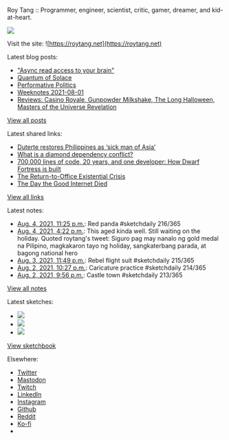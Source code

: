 Roy Tang :: Programmer, engineer, scientist, critic, gamer, dreamer, and kid-at-heart.

![](https://roytang.net/static/img/profile.jpg)

Visit the site: ![https://roytang.net](https://roytang.net)

Latest blog posts:

- [&quot;Async read access to your brain&quot;](https://roytang.net/2021/08/async-read-access/)
- [Quantum of Solace](https://roytang.net/2021/08/quantum-of-solace/)
- [Performative Politics](https://roytang.net/2021/08/performative-politics/)
- [Weeknotes 2021-08-01](https://roytang.net/2021/08/weeknotes-2021-08-01/)
- [Reviews: Casino Royale, Gunpowder Milkshake, The Long Halloween, Masters of the Universe Revelation](https://roytang.net/2021/07/reviews-casino-gunpowder-halloween-masters/)

[View all posts](https://roytang.net/blog)

Latest shared links:

- [Duterte restores Philippines as ‘sick man of Asia’](https://roytang.net/2021/08/duterte-restores-philippines-as-sick-man-of-asia/)
- [What is a diamond dependency conflict?](https://roytang.net/2021/08/what-is-a-diamond-dependency-conflict/)
- [700,000 lines of code, 20 years, and one developer: How Dwarf Fortress is built](https://roytang.net/2021/08/700000-lines-of-code-20-years-and-one-developer-how-dwarf-fortress-is-built/)
- [The Return-to-Office Existential Crisis](https://roytang.net/2021/07/the-return-to-office-existential-crisis/)
- [The Day the Good Internet Died](https://roytang.net/2021/07/the-day-the-good-internet-died/)

[View all links](https://roytang.net/links)

Latest notes:

- [Aug. 4, 2021, 11:25 p.m.](https://roytang.net/2021/08/1422941887971790850/): Red panda #sketchdaily 216/365
- [Aug. 4, 2021, 4:22 p.m.](https://roytang.net/2021/08/1422835317141164038/): This aged kinda well. Still waiting on the holiday. Quoted roytang&#x27;s tweet: Siguro pag may nanalo ng gold medal na Pilipino, magkakaron tayo ng holiday, sangkaterbang parada, at bagong national hero
- [Aug. 3, 2021, 11:49 p.m.](https://roytang.net/2021/08/1422585370118561795/): Rebel flight suit #sketchdaily 215/365
- [Aug. 2, 2021, 10:27 p.m.](https://roytang.net/2021/08/1422202441706082308/): Caricature practice #sketchdaily 214/365
- [Aug. 2, 2021, 9:56 p.m.](https://roytang.net/2021/08/1422194625184354311/): Castle town #sketchdaily 213/365

[View all notes](https://roytang.net/notes)

Latest sketches:


- ![](https://roytang.net/media/cache/fe/02/fe02f417307853be3359c276d984e294.jpg)
- ![](https://roytang.net/media/cache/6f/14/6f14e53f113deb1f6dd01e74375edeb6.jpg)
- ![](https://roytang.net/media/cache/70/88/7088777b69c75172a47f2c9a404623a9.jpg)

[View sketchbook](https://roytang.net/albums/sketchbook)


Elsewhere:

- [Twitter](https://twitter.com/roytang)
- [Mastodon](https://mastodon.technology/@roytang)
- [Twitch](https://twitch.tv/twitchyroy)
- [LinkedIn](https://www.linkedin.com/in/roytang)
- [Instagram](https://instagram.com/roytang0400)
- [Github](https://github.com/roytang)
- [Reddit](https://reddit.com/u/hungryroy)
- [Ko-fi](https://ko-fi.com/roytang)
- [](mailto:hello@roytang.net)